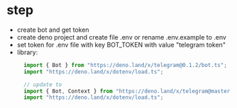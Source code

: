 # step 
- create bot and get token
- create deno project and create file .env or rename .env.example to .env
- set token for .env file with key BOT_TOKEN with value "telegram token"
- library:
  ```js
    import { Bot } from "https://deno.land/x/telegram@0.1.2/bot.ts";
    import "https://deno.land/x/dotenv/load.ts";

    // update to    
    import { Bot, Context } from "https://deno.land/x/telegram@master/mod.ts";
    import "https://deno.land/x/dotenv/load.ts";

  ```
  